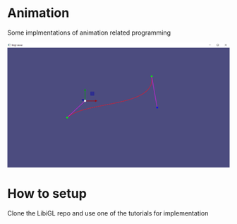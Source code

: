 # Animation
Some implmentations of animation related programming

![My Image](Images\Splines.png)

# How to setup
Clone the LibiGL repo and use one of the tutorials for implementation
